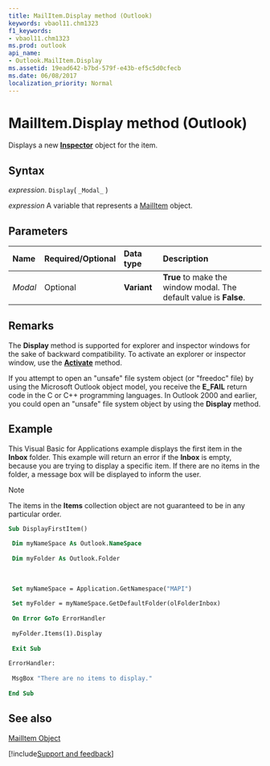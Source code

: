 ```yaml
---
title: MailItem.Display method (Outlook)
keywords: vbaol11.chm1323
f1_keywords:
- vbaol11.chm1323
ms.prod: outlook
api_name:
- Outlook.MailItem.Display
ms.assetid: 19ead642-b7bd-579f-e43b-ef5c5d0cfecb
ms.date: 06/08/2017
localization_priority: Normal
---
```



# MailItem.Display method (Outlook)

Displays a new  **[Inspector](Outlook.Inspector.md)** object for the item.


## Syntax

_expression_. `Display`( `_Modal_` )

_expression_ A variable that represents a [MailItem](Outlook.MailItem.md) object.


## Parameters



|Name|Required/Optional|Data type|Description|
|:-----|:-----|:-----|:-----|
| _Modal_|Optional| **Variant**| **True** to make the window modal. The default value is **False**.|

## Remarks

The  **Display** method is supported for explorer and inspector windows for the sake of backward compatibility. To activate an explorer or inspector window, use the **[Activate](Outlook.Inspector.Activate(method).md)** method.

If you attempt to open an "unsafe" file system object (or "freedoc" file) by using the Microsoft Outlook object model, you receive the  **E_FAIL** return code in the C or C++ programming languages. In Outlook 2000 and earlier, you could open an "unsafe" file system object by using the **Display** method.


## Example

This Visual Basic for Applications example displays the first item in the  **Inbox** folder. This example will return an error if the **Inbox** is empty, because you are trying to display a specific item. If there are no items in the folder, a message box will be displayed to inform the user.


> [!NOTE] 
> The items in the  **Items** collection object are not guaranteed to be in any particular order.


```vb
Sub DisplayFirstItem() 
 
 Dim myNameSpace As Outlook.NameSpace 
 
 Dim myFolder As Outlook.Folder 
 
 
 
 Set myNameSpace = Application.GetNamespace("MAPI") 
 
 Set myFolder = myNameSpace.GetDefaultFolder(olFolderInbox) 
 
 On Error GoTo ErrorHandler 
 
 myFolder.Items(1).Display 
 
 Exit Sub 
 
ErrorHandler: 
 
 MsgBox "There are no items to display." 
 
End Sub
```


## See also


[MailItem Object](Outlook.MailItem.md)

[!include[Support and feedback](~/includes/feedback-boilerplate.md)]
